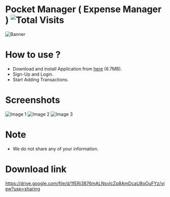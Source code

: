 # Pocket Manager ( Expense Manager ) ![Total Visits](https://pv-badge.herokuapp.com/total.svg?repo_id=Yagnikfadadu/Expense-Manager)
![Banner](https://user-images.githubusercontent.com/100338428/180600763-7bbeddfd-bc0d-4d3c-9535-c465ca387eda.jpg)
# How to use ?
* Download and install Application from <a href="https://drive.google.com/file/d/1fERi3876mALNsvIcZp8AmDcaU8oOuFYz/view?usp=sharing">here</a> (6.7MB).
* Sign-Up and Login.
* Start Adding Transactions.
# Screenshots
![Image 1](https://user-images.githubusercontent.com/100338428/180600907-0abcebc6-b79d-48de-9df8-c6bd1985ee7f.jpg)
![Image 2](https://user-images.githubusercontent.com/100338428/180600965-50029015-2505-4d03-bdfb-872073ec62e7.jpg)
![Image 3](https://user-images.githubusercontent.com/100338428/180600933-312df2ef-8d30-467b-a5ea-beb1f660b3ac.jpg)
# Note
* We do not share any of your information.
# Download link
https://drive.google.com/file/d/1fERi3876mALNsvIcZp8AmDcaU8oOuFYz/view?usp=sharing
